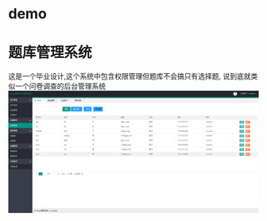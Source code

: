 # demo
# 题库管理系统
这是一个毕业设计,这个系统中包含权限管理但题库不会搞只有选择题,
说到底就类似一个问卷调查的后台管理系统
 ![image](https://github.com/Orange1601281567/demo/blob/master/md/menu.png)
